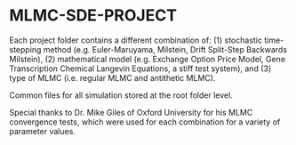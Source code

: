 # MLMC-SDE-PROJECT
Each project folder contains a different combination of:
  (1) stochastic time-stepping method (e.g. Euler-Maruyama, Milstein, Drift Split-Step Backwards Milstein),
  (2) mathematical model (e.g. Exchange Option Price Model, Gene Transcription Chemical Langevin Equations, a stiff test system), and 
  (3) type of MLMC (i.e. regular MLMC and antithetic MLMC).  
  
Common files for all simulation stored at the root folder level.  

Special thanks to Dr. Mike Giles of Oxford University for his MLMC convergence tests, which were used for each combination for a variety of parameter values.
